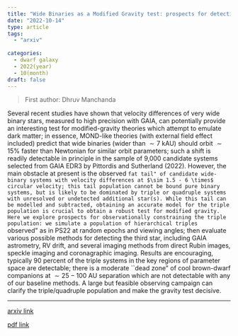```yaml
---
title: "Wide Binaries as a Modified Gravity test: prospects for detecting triple-system contamination"
date: "2022-10-14"
type: article
tags:
  - "arxiv"
  
categories:
  - dwarf galaxy
  - 2022(year)
  - 10(month)
draft: false
---
```

> First author: Dhruv Manchanda

 Several recent studies have shown that velocity differences of very wide
binary stars, measured to high precision with GAIA, can potentially provide an
interesting test for modified-gravity theories which attempt to emulate dark
matter; in essence, MOND-like theories (with external field effect included)
predict that wide binaries (wider than $\sim 7$ kAU) should orbit $\sim 15\%$
faster than Newtonian for similar orbit parameters; such a shift is readily
detectable in principle in the sample of 9,000 candidate systems selected from
GAIA EDR3 by Pittordis and Sutherland (2022). However, the main obstacle at
present is the observed ``fat tail" of candidate wide-binary systems with
velocity differences at $\sim 1.5 - 6 \times$ circular velocity; this tail
population cannot be bound pure binary systems, but is likely to be dominated
by triple or quadruple systems with unresolved or undetected additional
star(s).
  While this tail can be modelled and subtracted, obtaining an accurate model
for the triple population is crucial to obtain a robust test for modified
gravity. Here we explore prospects for observationally constraining the triple
population: we simulate a population of hierarchical triples ``observed" as in
PS22 at random epochs and viewing angles; then evaluate various possible
methods for detecting the third star, including GAIA astrometry, RV drift, and
several imaging methods from direct Rubin images, speckle imaging and
coronagraphic imaging. Results are encouraging, typically 90 percent of the
triple systems in the key regions of parameter space are detectable; there is a
moderate ``dead zone" of cool brown-dwarf companions at $\sim 25-100$ AU
separation which are not detectable with any of our baseline methods. A large
but feasible observing campaign can clarify the triple/quadruple population and
make the gravity test decisive.

---
[arxiv link](http://arxiv.org/abs/2210.07781v1)

[pdf link](http://arxiv.org/pdf/2210.07781v1)